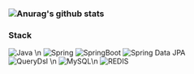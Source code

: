 ### ![Anurag's github stats](https://github-readme-stats.vercel.app/api?username=skysrd&show_icons=true)

### Stack
![Java](https://img.shields.io/static/v1?style=for-the-badge&message=Java&color=F05032&logo=Java&logoColor=FFFFFF&label=) \n
![Spring](https://img.shields.io/static/v1?style=for-the-badge&message=Spring&color=6DB33F&logo=Spring&logoColor=FFFFFF&label=)
![SpringBoot](https://img.shields.io/static/v1?style=for-the-badge&message=SpringBoot&color=6DB33F&logo=SpringBoot&logoColor=FFFFFF&label=)
![Spring Data JPA](https://img.shields.io/static/v1?style=for-the-badge&message=Spring+Data+JPA&color=6DB33F&logo=JPA&logoColor=FFFFFF&label=)  
![QueryDsl](https://img.shields.io/static/v1?style=for-the-badge&message=QueryDsl&color=6DB33F&logo=QueryDsl&logoColor=FFFFFF&label=) \n
![MySQL](https://img.shields.io/static/v1?style=for-the-badge&message=MySQL&color=4479A1&logo=MySQL&logoColor=FFFFFF&label=)\n
![REDIS](https://img.shields.io/static/v1?style=for-the-badge&message=Redis&color=000000&logo=Redis&logoColor=FFFFFF&label=)

<!---
skysrd/skysrd is a ✨ special ✨ repository because its `README.md` (this file) appears on your GitHub profile.
You can click the Preview link to take a look at your changes.
--->
